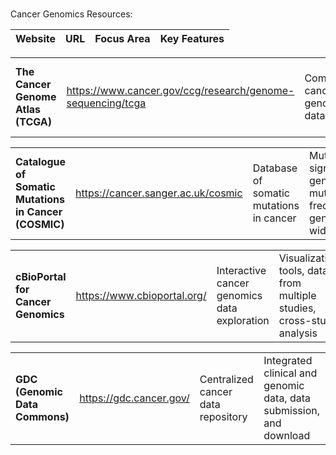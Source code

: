 \
Cancer Genomics Resources:

| **Website** | **URL** | **Focus Area** | **Key Features** |
|-------------|---------|----------------|------------------|

|                                    |                                                              |                                        |                                                                |
|------------------------------------|--------------------------------------------------------------|----------------------------------------|----------------------------------------------------------------|
| **The Cancer Genome Atlas (TCGA)** | <https://www.cancer.gov/ccg/research/genome-sequencing/tcga> | Comprehensive cancer genomics database | Access to multi-omics data, visualization tools, clinical data |

|                                                       |                                      |                                         |                                                                  |
|------------------|-------------------|------------------|------------------|
| **Catalogue of Somatic Mutations in Cancer (COSMIC)** | <https://cancer.sanger.ac.uk/cosmic> | Database of somatic mutations in cancer | Mutational signatures, gene mutation frequency, genome-wide data |

|                                    |                               |                                              |                                                                       |
|------------------------------------|-------------------------------|----------------------------------------------|-----------------------------------------------------------------------|
| **cBioPortal for Cancer Genomics** | <https://www.cbioportal.org/> | Interactive cancer genomics data exploration | Visualization tools, data from multiple studies, cross-study analysis |

|                                |                           |                                    |                                                                     |
|--------------------------------|---------------------------|------------------------------------|---------------------------------------------------------------------|
| **GDC (Genomic Data Commons)** | <https://gdc.cancer.gov/> | Centralized cancer data repository | Integrated clinical and genomic data, data submission, and download |
